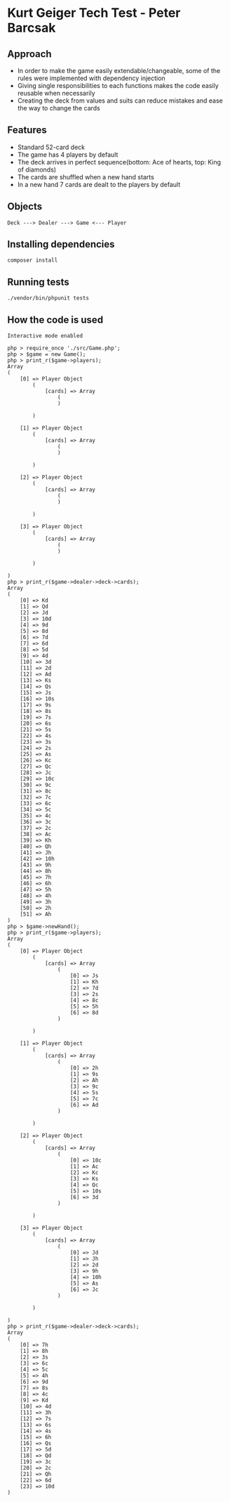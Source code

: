 # Kurt Geiger Tech Test - Peter Barcsak

## Approach
* In order to make the game easily extendable/changeable, some of the rules were implemented with dependency injection
* Giving single responsibilities to each functions makes the code easily reusable when necessarily
* Creating the deck from values and suits can reduce mistakes and ease the way to change the cards

## Features
* Standard 52-card deck
* The game has 4 players by default
* The deck arrives in perfect sequence(bottom: Ace of hearts, top: King of diamonds)
* The cards are shuffled when a new hand starts
* In a new hand 7 cards are dealt to the players by default

## Objects
```
Deck ---> Dealer ---> Game <--- Player
```

## Installing dependencies
```
composer install
```

## Running tests
```
./vendor/bin/phpunit tests
```

## How the code is used
```
Interactive mode enabled

php > require_once './src/Game.php';
php > $game = new Game();
php > print_r($game->players);
Array
(
    [0] => Player Object
        (
            [cards] => Array
                (
                )

        )

    [1] => Player Object
        (
            [cards] => Array
                (
                )

        )

    [2] => Player Object
        (
            [cards] => Array
                (
                )

        )

    [3] => Player Object
        (
            [cards] => Array
                (
                )

        )

)
php > print_r($game->dealer->deck->cards);
Array
(
    [0] => Kd
    [1] => Qd
    [2] => Jd
    [3] => 10d
    [4] => 9d
    [5] => 8d
    [6] => 7d
    [7] => 6d
    [8] => 5d
    [9] => 4d
    [10] => 3d
    [11] => 2d
    [12] => Ad
    [13] => Ks
    [14] => Qs
    [15] => Js
    [16] => 10s
    [17] => 9s
    [18] => 8s
    [19] => 7s
    [20] => 6s
    [21] => 5s
    [22] => 4s
    [23] => 3s
    [24] => 2s
    [25] => As
    [26] => Kc
    [27] => Qc
    [28] => Jc
    [29] => 10c
    [30] => 9c
    [31] => 8c
    [32] => 7c
    [33] => 6c
    [34] => 5c
    [35] => 4c
    [36] => 3c
    [37] => 2c
    [38] => Ac
    [39] => Kh
    [40] => Qh
    [41] => Jh
    [42] => 10h
    [43] => 9h
    [44] => 8h
    [45] => 7h
    [46] => 6h
    [47] => 5h
    [48] => 4h
    [49] => 3h
    [50] => 2h
    [51] => Ah
)
php > $game->newHand();
php > print_r($game->players);
Array
(
    [0] => Player Object
        (
            [cards] => Array
                (
                    [0] => Js
                    [1] => Kh
                    [2] => 7d
                    [3] => 2s
                    [4] => 8c
                    [5] => 5h
                    [6] => 8d
                )

        )

    [1] => Player Object
        (
            [cards] => Array
                (
                    [0] => 2h
                    [1] => 9s
                    [2] => Ah
                    [3] => 9c
                    [4] => 5s
                    [5] => 7c
                    [6] => Ad
                )

        )

    [2] => Player Object
        (
            [cards] => Array
                (
                    [0] => 10c
                    [1] => Ac
                    [2] => Kc
                    [3] => Ks
                    [4] => Qc
                    [5] => 10s
                    [6] => 3d
                )

        )

    [3] => Player Object
        (
            [cards] => Array
                (
                    [0] => Jd
                    [1] => Jh
                    [2] => 2d
                    [3] => 9h
                    [4] => 10h
                    [5] => As
                    [6] => Jc
                )

        )

)
php > print_r($game->dealer->deck->cards);
Array
(
    [0] => 7h
    [1] => 8h
    [2] => 3s
    [3] => 6c
    [4] => 5c
    [5] => 4h
    [6] => 9d
    [7] => 8s
    [8] => 4c
    [9] => Kd
    [10] => 4d
    [11] => 3h
    [12] => 7s
    [13] => 6s
    [14] => 4s
    [15] => 6h
    [16] => Qs
    [17] => 5d
    [18] => Qd
    [19] => 3c
    [20] => 2c
    [21] => Qh
    [22] => 6d
    [23] => 10d
)
```
